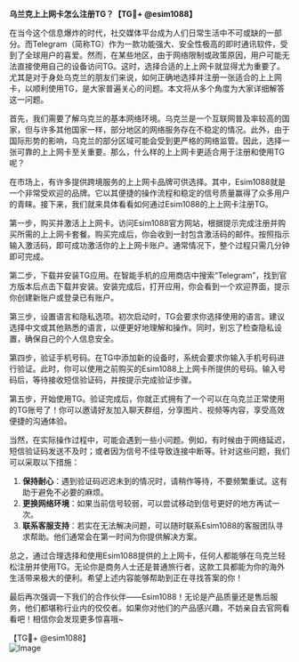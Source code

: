 **乌兰克上上网卡怎么注册TG？【TG💪+ @esim1088】**

在当今这个信息爆炸的时代，社交媒体平台成为人们日常生活中不可或缺的一部分。而Telegram（简称TG）作为一款功能强大、安全性极高的即时通讯软件，受到了全球用户的喜爱。然而，在某些地区，由于网络限制或政策原因，用户可能无法直接使用自己的设备访问TG。这时，选择合适的上上网卡就显得尤为重要了。尤其是对于身处乌克兰的朋友们来说，如何正确地选择并注册一张适合的上上网卡，以顺利使用TG，是大家普遍关心的问题。本文将从多个角度为大家详细解答这一问题。

首先，我们需要了解乌克兰的基本网络环境。乌克兰是一个互联网普及率较高的国家，但与许多其他国家一样，部分地区的网络服务存在不稳定的情况。此外，由于国际形势的影响，乌克兰的部分区域可能会受到更严格的网络监管。因此，选择一张可靠的上上网卡至关重要。那么，什么样的上上网卡更适合用于注册和使用TG呢？

在市场上，有许多提供跨境服务的上上网卡品牌可供选择。其中，Esim1088就是一个非常受欢迎的品牌。它以其便捷的操作流程和稳定的信号质量赢得了众多用户的青睐。接下来，我们就来具体看看如何通过Esim1088的上上网卡注册TG。

第一步，购买并激活上上网卡。访问Esim1088官方网站，根据提示完成注册并购买所需的上上网卡套餐。购买完成后，你会收到一封包含激活码的邮件。按照指示输入激活码，即可成功激活你的上上网卡账户。通常情况下，整个过程只需几分钟即可完成。

第二步，下载并安装TG应用。在智能手机的应用商店中搜索“Telegram”，找到官方版本后点击下载并安装。安装完成后，打开应用，你会看到一个欢迎界面，提示你创建新账户或登录已有账户。

第三步，设置语言和隐私选项。初次启动时，TG会要求你选择使用的语言。建议选择中文或其他熟悉的语言，以便更好地理解和操作。同时，别忘了检查隐私设置，确保自己的个人信息安全。

第四步，验证手机号码。在TG中添加新的设备时，系统会要求你输入手机号码进行验证。此时，你可以使用之前购买的Esim1088上上网卡所提供的号码。输入号码后，等待接收短信验证码，并按提示完成验证步骤。

第五步，开始使用TG。验证完成后，你就正式拥有了一个可以在乌克兰正常使用的TG账号了！你可以邀请好友加入聊天群组，分享图片、视频等内容，享受高效便捷的沟通体验。

当然，在实际操作过程中，可能会遇到一些小问题。例如，有时候由于网络延迟，短信验证码发送不及时；或者因为信号不佳导致连接中断等。针对这些问题，我们可以采取以下措施：

1. **保持耐心**：遇到验证码迟迟未到的情况时，请稍作等待，不要频繁重试。这有助于避免不必要的麻烦。
2. **更换网络环境**：如果当前信号较弱，可以尝试移动到信号更好的地方再试一次。
3. **联系客服支持**：若实在无法解决问题，可以随时联系Esim1088的客服团队寻求帮助。他们通常会在第一时间为你提供解决方案。

总之，通过合理选择和使用Esim1088提供的上上网卡，任何人都能够在乌克兰轻松注册并使用TG。无论你是商务人士还是普通旅行者，这款工具都能为你的海外生活带来极大的便利。希望上述内容能够帮助到正在寻找答案的你！

最后再次强调一下我们的合作伙伴——Esim1088！无论是产品质量还是售后服务，他们都堪称行业内的佼佼者。如果你对他们的产品感兴趣，不妨亲自去官网看看吧！相信你会发现更多惊喜哦~

【TG💪+ @esim1088】  
![Image](https://i.postimg.cc/4NQfJmqS/Snipaste-2025-05-13-00-14-12.png)